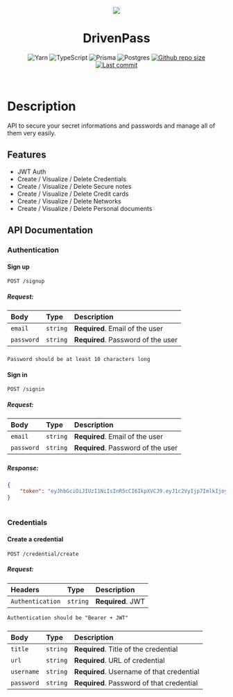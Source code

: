 <p align="center">
  <img  src="https://cdn.iconscout.com/icon/free/png-256/shield-1897474-1608195.png">
</p>
<h1 align="center">
  DrivenPass
</h1>
<div align="center">

  ![Yarn](https://img.shields.io/badge/yarn-%232C8EBB.svg?style=for-the-badge&logo=yarn&logoColor=white)
  ![TypeScript](https://img.shields.io/badge/typescript-%23007ACC.svg?style=for-the-badge&logo=typescript&logoColor=white)
  ![Prisma](https://img.shields.io/badge/Prisma-3982CE?style=for-the-badge&logo=Prisma&logoColor=white)
  ![Postgres](https://img.shields.io/badge/postgres-%23316192.svg?style=for-the-badge&logo=postgresql&logoColor=white)
  <a href="https://github.com/andreseichi/drivenpass/commits">
    <img alt="Github repo size" src="https://img.shields.io/github/repo-size/andreseichi/drivenpass?style=for-the-badge">
  </a>
  <a href="https://github.com/andreseichi/drivenpass/commits">
    <img alt="Last commit" src="https://img.shields.io/github/last-commit/andreseichi/drivenpass?style=for-the-badge" />
  </a>
</div>

<br/>

# Description

API to secure your secret informations and passwords and manage all of them very easily.

## Features

-   JWT Auth
-   Create / Visualize / Delete Credentials
-   Create / Visualize / Delete Secure notes
-   Create / Visualize / Delete Credit cards
-   Create / Visualize / Delete Networks
-   Create / Visualize / Delete Personal documents

## API Documentation

### Authentication

#### Sign up

```http
POST /signup
```

##### Request:

| Body   | Type       | Description             |
| :----- | :--------- | :---------------------- |
| `email` | `string`   | **Required**. Email of the user |
| `password` | `string`   | **Required**. Password of the user |

###

`Password should be at least 10 characters long`

#### Sign in

```http
POST /signin
```

##### Request:

| Body   | Type       | Description             |
| :----- | :--------- | :---------------------- |
| `email` | `string`   | **Required**. Email of the user |
| `password` | `string`   | **Required**. Password of the user |

###

##### Response:

```json
{
	"token": "eyJhbGciOiJIUzI1NiIsInR5cCI6IkpXVCJ9.eyJ1c2VyIjp7ImlkIjoyLCJlbWFpbCI6InRhc2hpcm8yQHRhcy5jb20ifSwiaWF0IjoxNjYzMDAyOTA4LCJleHAiOjE2NjMwODkzMDh9.0odDBiHxAdNiPOGRSR6p0l3vIdf5mC_ZGoOYy81EvHM"
}
```

#

### Credentials

#### Create a credential

```http
POST /credential/create
```

##### Request:

| Headers     | Type     | Description           |
| :---------- | :------- | :-------------------- |
| `Authentication` | `string` | **Required**. JWT |

`Authentication should be "Bearer + JWT"`

#####

| Body             | Type     | Description                        |
| :--------------- | :------- | :--------------------------------- |
| `title`       | `string` | **Required**. Title of the credential  |
| `url`         | `string` | **Required**. URL of credential          |
| `username` | `string` | **Required**. Username of that credential |
| `password`       | `string` | **Required**. Password of that credential   |

#
​
